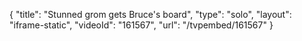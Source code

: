 {
    "title": "Stunned grom gets Bruce's board",
    "type": "solo",
    "layout": "iframe-static",
    "videoId": "161567",
    "url": "\/tvpembed\/161567"
}